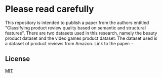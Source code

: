 # Please read carefully

This repository is intended to publish a paper from the authors entitled "Classifying product review quality based on semantic and structural features". There are two datasets used in this research, namely the beauty product dataset and the video games product dataset. The dataset used is a dataset of product reviews from Amazon. Link to the paper: -

## License

[MIT](https://choosealicense.com/licenses/mit/)